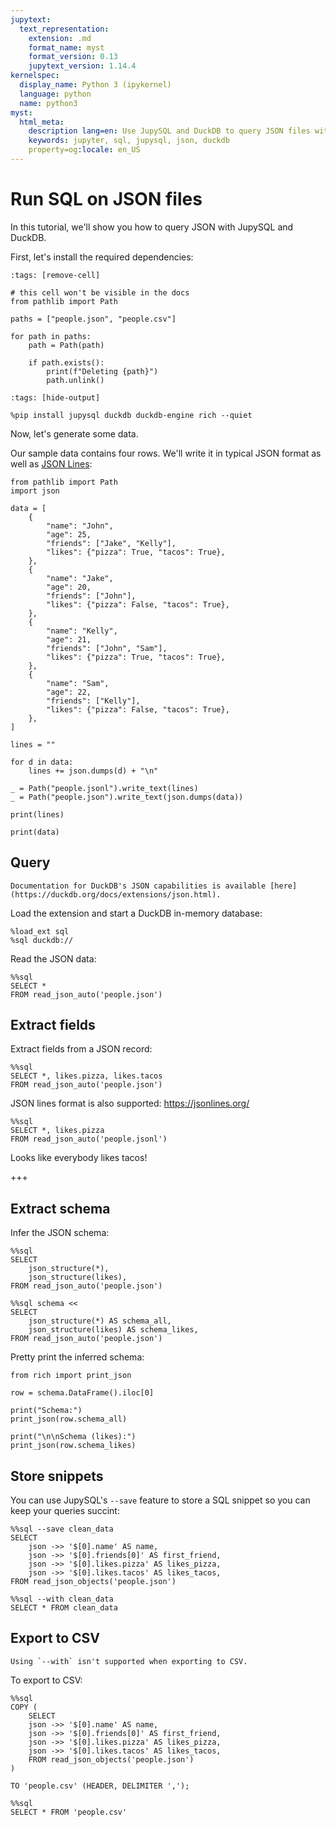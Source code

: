 ```yaml
---
jupytext:
  text_representation:
    extension: .md
    format_name: myst
    format_version: 0.13
    jupytext_version: 1.14.4
kernelspec:
  display_name: Python 3 (ipykernel)
  language: python
  name: python3
myst:
  html_meta:
    description lang=en: Use JupySQL and DuckDB to query JSON files with SQL
    keywords: jupyter, sql, jupysql, json, duckdb
    property=og:locale: en_US
---
```


# Run SQL on JSON files

In this tutorial, we'll show you how to query JSON with JupySQL and DuckDB.


First, let's install the required dependencies:

```{code-cell} ipython3
:tags: [remove-cell]

# this cell won't be visible in the docs
from pathlib import Path

paths = ["people.json", "people.csv"]

for path in paths:
    path = Path(path)

    if path.exists():
        print(f"Deleting {path}")
        path.unlink()
```

```{code-cell} ipython3
:tags: [hide-output]

%pip install jupysql duckdb duckdb-engine rich --quiet
```

Now, let's generate some data.

Our sample data contains four rows. We'll write it in typical JSON format as well as [JSON Lines](https://jsonlines.org/):

```{code-cell} ipython3
from pathlib import Path
import json

data = [
    {
        "name": "John",
        "age": 25,
        "friends": ["Jake", "Kelly"],
        "likes": {"pizza": True, "tacos": True},
    },
    {
        "name": "Jake",
        "age": 20,
        "friends": ["John"],
        "likes": {"pizza": False, "tacos": True},
    },
    {
        "name": "Kelly",
        "age": 21,
        "friends": ["John", "Sam"],
        "likes": {"pizza": True, "tacos": True},
    },
    {
        "name": "Sam",
        "age": 22,
        "friends": ["Kelly"],
        "likes": {"pizza": False, "tacos": True},
    },
]

lines = ""

for d in data:
    lines += json.dumps(d) + "\n"

_ = Path("people.jsonl").write_text(lines)
_ = Path("people.json").write_text(json.dumps(data))
```

```{code-cell} ipython3
print(lines)
```

```{code-cell} ipython3
print(data)
```

## Query

```{note}
Documentation for DuckDB's JSON capabilities is available [here](https://duckdb.org/docs/extensions/json.html).
```

Load the extension and start a DuckDB in-memory database:

```{code-cell} ipython3
%load_ext sql
%sql duckdb://
```

Read the JSON data:

```{code-cell} ipython3
%%sql
SELECT *
FROM read_json_auto('people.json')
```

## Extract fields

Extract fields from a JSON record:

```{code-cell} ipython3
%%sql
SELECT *, likes.pizza, likes.tacos
FROM read_json_auto('people.json')
```

JSON lines format is also supported: https://jsonlines.org/

```{code-cell} ipython3
%%sql
SELECT *, likes.pizza
FROM read_json_auto('people.jsonl')
```

Looks like everybody likes tacos!

+++

## Extract schema

Infer the JSON schema:

```{code-cell} ipython3
%%sql
SELECT
    json_structure(*),
    json_structure(likes),
FROM read_json_auto('people.json')
```

```{code-cell} ipython3
%%sql schema <<
SELECT
    json_structure(*) AS schema_all,
    json_structure(likes) AS schema_likes,
FROM read_json_auto('people.json')
```

Pretty print the inferred schema:

```{code-cell} ipython3
from rich import print_json

row = schema.DataFrame().iloc[0]

print("Schema:")
print_json(row.schema_all)

print("\n\nSchema (likes):")
print_json(row.schema_likes)
```

## Store snippets

You can use JupySQL's `--save` feature to store a SQL snippet so you can keep your queries succint:

```{code-cell} ipython3
%%sql --save clean_data
SELECT
    json ->> '$[0].name' AS name,
    json ->> '$[0].friends[0]' AS first_friend,
    json ->> '$[0].likes.pizza' AS likes_pizza,
    json ->> '$[0].likes.tacos' AS likes_tacos,
FROM read_json_objects('people.json')
```

```{code-cell} ipython3
%%sql --with clean_data
SELECT * FROM clean_data
```

## Export to CSV

```{note}
Using `--with` isn't supported when exporting to CSV.
```

To export to CSV:

```{code-cell} ipython3
%%sql
COPY (
    SELECT
    json ->> '$[0].name' AS name,
    json ->> '$[0].friends[0]' AS first_friend,
    json ->> '$[0].likes.pizza' AS likes_pizza,
    json ->> '$[0].likes.tacos' AS likes_tacos,
    FROM read_json_objects('people.json')
)

TO 'people.csv' (HEADER, DELIMITER ',');
```

```{code-cell} ipython3
%%sql
SELECT * FROM 'people.csv'
```

